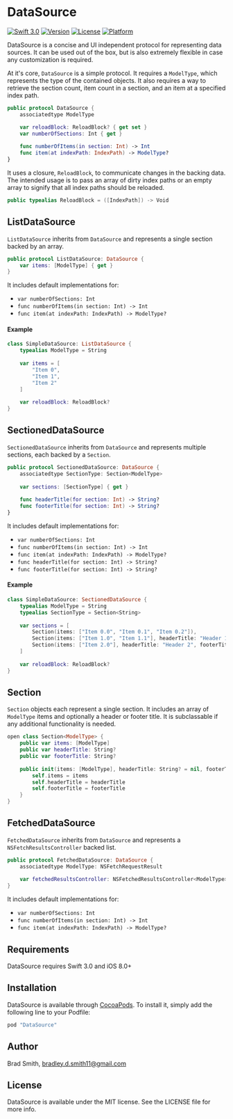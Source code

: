 # DataSource

[![Swift 3.0](https://img.shields.io/badge/Swift-3.0-orange.svg?style=flat)](https://swift.org)
[![Version](https://img.shields.io/cocoapods/v/DataSource.svg?style=flat)](http://cocoapods.org/pods/DataSource)
[![License](https://img.shields.io/cocoapods/l/DataSource.svg?style=flat)](http://cocoapods.org/pods/DataSource)
[![Platform](https://img.shields.io/cocoapods/p/DataSource.svg?style=flat)](http://cocoapods.org/pods/DataSource)

DataSource is a concise and UI independent protocol for representing data sources. It can be used out of the box, but is also extremely flexible in case any customization is required.

At it's core, `DataSource` is a simple protocol. It requires a `ModelType`, which represents the type of the contained objects. It also requires a way to retrieve the section count, item count in a section, and an item at a specified index path.

```swift
public protocol DataSource {
    associatedtype ModelType

    var reloadBlock: ReloadBlock? { get set }
    var numberOfSections: Int { get }
    
    func numberOfItems(in section: Int) -> Int
    func item(at indexPath: IndexPath) -> ModelType?
}
```

It uses a closure, `ReloadBlock`, to communicate changes in the backing data. The intended usage is to pass an array of dirty index paths or an empty array to signify that all index paths should be reloaded.

```swift
public typealias ReloadBlock = ([IndexPath]) -> Void
```

## ListDataSource

`ListDataSource` inherits from `DataSource` and represents a single section backed by an array.
    
```swift
public protocol ListDataSource: DataSource {
    var items: [ModelType] { get }
}
```

It includes default implementations for:

- `var numberOfSections: Int`
- `func numberOfItems(in section: Int) -> Int`
- `func item(at indexPath: IndexPath) -> ModelType?`

#### Example

```swift
class SimpleDataSource: ListDataSource {
    typealias ModelType = String
    
    var items = [
        "Item 0",
        "Item 1",
        "Item 2"
    ]
    
    var reloadBlock: ReloadBlock?
}
```

## SectionedDataSource

`SectionedDataSource` inherits from `DataSource` and represents multiple sections, each backed by a `Section`.

```swift
public protocol SectionedDataSource: DataSource {
    associatedtype SectionType: Section<ModelType>
    
    var sections: [SectionType] { get }
    
    func headerTitle(for section: Int) -> String?
    func footerTitle(for section: Int) -> String?
}
```

It includes default implementations for:

- `var numberOfSections: Int`
- `func numberOfItems(in section: Int) -> Int`
- `func item(at indexPath: IndexPath) -> ModelType?`
- `func headerTitle(for section: Int) -> String?`
- `func footerTitle(for section: Int) -> String?`

#### Example

```swift
class SimpleDataSource: SectionedDataSource {
    typealias ModelType = String
    typealias SectionType = Section<String>
    
    var sections = [
        Section(items: ["Item 0.0", "Item 0.1", "Item 0.2"]),
        Section(items: ["Item 1.0", "Item 1.1"], headerTitle: "Header 1"),
        Section(items: ["Item 2.0"], headerTitle: "Header 2", footerTitle: "Footer 2")
    ]
    
    var reloadBlock: ReloadBlock?
}
```

## Section

`Section` objects each represent a single section. It includes an array of `ModelType` items and optionally a header or footer title. It is subclassable if  any additional functionality is needed.

```swift
open class Section<ModelType> {
    public var items: [ModelType]
    public var headerTitle: String?
    public var footerTitle: String?
    
    public init(items: [ModelType], headerTitle: String? = nil, footerTitle: String? = nil) {
        self.items = items
        self.headerTitle = headerTitle
        self.footerTitle = footerTitle
    }
}
```

## FetchedDataSource

`FetchedDataSource` inherits from `DataSource` and represents a `NSFetchResultsController` backed list.

```swift
public protocol FetchedDataSource: DataSource {
    associatedtype ModelType: NSFetchRequestResult
    
    var fetchedResultsController: NSFetchedResultsController<ModelType> { get }
}
```

It includes default implementations for:

- `var numberOfSections: Int`
- `func numberOfItems(in section: Int) -> Int`
- `func item(at indexPath: IndexPath) -> ModelType?`


## Requirements

DataSource requires Swift 3.0 and iOS 8.0+

## Installation

DataSource is available through [CocoaPods](http://cocoapods.org). To install
it, simply add the following line to your Podfile:

```ruby
pod "DataSource"
```

## Author

Brad Smith, bradley.d.smith11@gmail.com

## License

DataSource is available under the MIT license. See the LICENSE file for more info.
